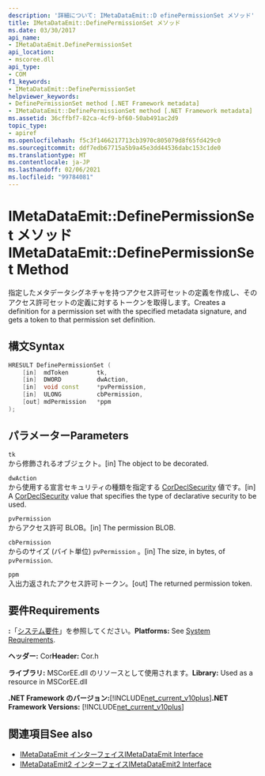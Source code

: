 ```yaml
---
description: '詳細について: IMetaDataEmit::D efinePermissionSet メソッド'
title: IMetaDataEmit::DefinePermissionSet メソッド
ms.date: 03/30/2017
api_name:
- IMetaDataEmit.DefinePermissionSet
api_location:
- mscoree.dll
api_type:
- COM
f1_keywords:
- IMetaDataEmit::DefinePermissionSet
helpviewer_keywords:
- DefinePermissionSet method [.NET Framework metadata]
- IMetaDataEmit::DefinePermissionSet method [.NET Framework metadata]
ms.assetid: 36cffbf7-82ca-4cf9-bf60-50ab491ac2d9
topic_type:
- apiref
ms.openlocfilehash: f5c3f1466217713cb3970c805079d8f65fd429c0
ms.sourcegitcommit: ddf7edb67715a5b9a45e3dd44536dabc153c1de0
ms.translationtype: MT
ms.contentlocale: ja-JP
ms.lasthandoff: 02/06/2021
ms.locfileid: "99784081"
---
```

# <a name="imetadataemitdefinepermissionset-method"></a><span data-ttu-id="b878c-103">IMetaDataEmit::DefinePermissionSet メソッド</span><span class="sxs-lookup"><span data-stu-id="b878c-103">IMetaDataEmit::DefinePermissionSet Method</span></span>

<span data-ttu-id="b878c-104">指定したメタデータシグネチャを持つアクセス許可セットの定義を作成し、そのアクセス許可セットの定義に対するトークンを取得します。</span><span class="sxs-lookup"><span data-stu-id="b878c-104">Creates a definition for a permission set with the specified metadata signature, and gets a token to that permission set definition.</span></span>  
  
## <a name="syntax"></a><span data-ttu-id="b878c-105">構文</span><span class="sxs-lookup"><span data-stu-id="b878c-105">Syntax</span></span>  
  
```cpp  
HRESULT DefinePermissionSet (  
    [in]  mdToken        tk,
    [in]  DWORD          dwAction,
    [in]  void const     *pvPermission,
    [in]  ULONG          cbPermission,
    [out] mdPermission   *ppm
);  
```  
  
## <a name="parameters"></a><span data-ttu-id="b878c-106">パラメーター</span><span class="sxs-lookup"><span data-stu-id="b878c-106">Parameters</span></span>  

 `tk`  
 <span data-ttu-id="b878c-107">から修飾されるオブジェクト。</span><span class="sxs-lookup"><span data-stu-id="b878c-107">[in] The object to be decorated.</span></span>  
  
 `dwAction`  
 <span data-ttu-id="b878c-108">から使用する宣言セキュリティの種類を指定する [CorDeclSecurity](cordeclsecurity-enumeration.md) 値です。</span><span class="sxs-lookup"><span data-stu-id="b878c-108">[in] A [CorDeclSecurity](cordeclsecurity-enumeration.md) value that specifies the type of declarative security to be used.</span></span>  
  
 `pvPermission`  
 <span data-ttu-id="b878c-109">からアクセス許可 BLOB。</span><span class="sxs-lookup"><span data-stu-id="b878c-109">[in] The permission BLOB.</span></span>  
  
 `cbPermission`  
 <span data-ttu-id="b878c-110">からのサイズ (バイト単位) `pvPermission` 。</span><span class="sxs-lookup"><span data-stu-id="b878c-110">[in] The size, in bytes, of `pvPermission`.</span></span>  
  
 `ppm`  
 <span data-ttu-id="b878c-111">入出力返されたアクセス許可トークン。</span><span class="sxs-lookup"><span data-stu-id="b878c-111">[out] The returned permission token.</span></span>  
  
## <a name="requirements"></a><span data-ttu-id="b878c-112">要件</span><span class="sxs-lookup"><span data-stu-id="b878c-112">Requirements</span></span>  

 <span data-ttu-id="b878c-113">**:**「[システム要件](../../get-started/system-requirements.md)」を参照してください。</span><span class="sxs-lookup"><span data-stu-id="b878c-113">**Platforms:** See [System Requirements](../../get-started/system-requirements.md).</span></span>  
  
 <span data-ttu-id="b878c-114">**ヘッダー:** Cor</span><span class="sxs-lookup"><span data-stu-id="b878c-114">**Header:** Cor.h</span></span>  
  
 <span data-ttu-id="b878c-115">**ライブラリ:** MSCorEE.dll のリソースとして使用されます。</span><span class="sxs-lookup"><span data-stu-id="b878c-115">**Library:** Used as a resource in MSCorEE.dll</span></span>  
  
 <span data-ttu-id="b878c-116">**.NET Framework のバージョン:**[!INCLUDE[net_current_v10plus](../../../../includes/net-current-v10plus-md.md)]</span><span class="sxs-lookup"><span data-stu-id="b878c-116">**.NET Framework Versions:** [!INCLUDE[net_current_v10plus](../../../../includes/net-current-v10plus-md.md)]</span></span>  
  
## <a name="see-also"></a><span data-ttu-id="b878c-117">関連項目</span><span class="sxs-lookup"><span data-stu-id="b878c-117">See also</span></span>

- [<span data-ttu-id="b878c-118">IMetaDataEmit インターフェイス</span><span class="sxs-lookup"><span data-stu-id="b878c-118">IMetaDataEmit Interface</span></span>](imetadataemit-interface.md)
- [<span data-ttu-id="b878c-119">IMetaDataEmit2 インターフェイス</span><span class="sxs-lookup"><span data-stu-id="b878c-119">IMetaDataEmit2 Interface</span></span>](imetadataemit2-interface.md)
